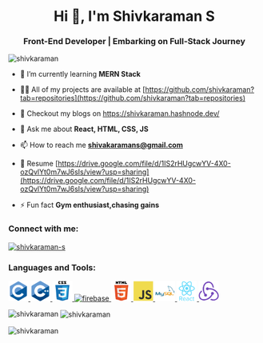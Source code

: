 <h1 align="center">Hi 👋, I'm Shivkaraman S</h1>
<h3 align="center">Front-End Developer | Embarking on Full-Stack Journey</h3>

<p align="left"> <img src="https://komarev.com/ghpvc/?username=shivkaraman&label=Profile%20views&color=0e75b6&style=flat" alt="shivkaraman" /> </p>

- 🌱 I’m currently learning **MERN Stack**

- 👨‍💻 All of my projects are available at [https://github.com/shivkaraman?tab=repositories](https://github.com/shivkaraman?tab=repositories)

- 📝 Checkout my blogs on https://shivkaraman.hashnode.dev/

- 💬 Ask me about **React, HTML, CSS, JS**

- 📫 How to reach me **shivakaramans@gmail.com**

- 📄 Resume [https://drive.google.com/file/d/1IS2rHUgcwYV-4X0-ozQvlYt0m7wJ6sIs/view?usp=sharing](https://drive.google.com/file/d/1IS2rHUgcwYV-4X0-ozQvlYt0m7wJ6sIs/view?usp=sharing)

- ⚡ Fun fact **Gym enthusiast,chasing gains**

<h3 align="left">Connect with me:</h3>
<p align="left">
<a href="https://linkedin.com/in/shivkaraman-s" target="blank"><img align="center" src="https://raw.githubusercontent.com/rahuldkjain/github-profile-readme-generator/master/src/images/icons/Social/linked-in-alt.svg" alt="shivkaraman-s" height="30" width="40" /></a>
</p>

<h3 align="left">Languages and Tools:</h3>
<p align="left"> <a href="https://www.cprogramming.com/" target="_blank" rel="noreferrer"> <img src="https://raw.githubusercontent.com/devicons/devicon/master/icons/c/c-original.svg" alt="c" width="40" height="40"/> </a> <a href="https://www.w3schools.com/cpp/" target="_blank" rel="noreferrer"> <img src="https://raw.githubusercontent.com/devicons/devicon/master/icons/cplusplus/cplusplus-original.svg" alt="cplusplus" width="40" height="40"/> </a> <a href="https://www.w3schools.com/css/" target="_blank" rel="noreferrer"> <img src="https://raw.githubusercontent.com/devicons/devicon/master/icons/css3/css3-original-wordmark.svg" alt="css3" width="40" height="40"/> </a> <a href="https://firebase.google.com/" target="_blank" rel="noreferrer"> <img src="https://www.vectorlogo.zone/logos/firebase/firebase-icon.svg" alt="firebase" width="40" height="40"/> </a> <a href="https://www.w3.org/html/" target="_blank" rel="noreferrer"> <img src="https://raw.githubusercontent.com/devicons/devicon/master/icons/html5/html5-original-wordmark.svg" alt="html5" width="40" height="40"/> </a> <a href="https://developer.mozilla.org/en-US/docs/Web/JavaScript" target="_blank" rel="noreferrer"> <img src="https://raw.githubusercontent.com/devicons/devicon/master/icons/javascript/javascript-original.svg" alt="javascript" width="40" height="40"/> </a> <a href="https://www.mysql.com/" target="_blank" rel="noreferrer"> <img src="https://raw.githubusercontent.com/devicons/devicon/master/icons/mysql/mysql-original-wordmark.svg" alt="mysql" width="40" height="40"/> </a> <a href="https://reactjs.org/" target="_blank" rel="noreferrer"> <img src="https://raw.githubusercontent.com/devicons/devicon/master/icons/react/react-original-wordmark.svg" alt="react" width="40" height="40"/> </a> <a href="https://redux.js.org" target="_blank" rel="noreferrer"> <img src="https://raw.githubusercontent.com/devicons/devicon/master/icons/redux/redux-original.svg" alt="redux" width="40" height="40"/> </a> </p>

<p><img align="left" src="https://github-readme-stats.vercel.app/api/top-langs?username=shivkaraman&show_icons=true&locale=en&layout=compact" alt="shivkaraman" /></p>

<p>&nbsp;<img align="center" src="https://github-readme-stats.vercel.app/api?username=shivkaraman&show_icons=true&locale=en" alt="shivkaraman" /></p>

<p><img align="center" src="https://github-readme-streak-stats.herokuapp.com/?user=shivkaraman&" alt="shivkaraman" /></p>
